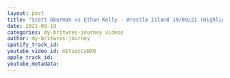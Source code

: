 ```yaml
---
layout: post
title: "Scott Oberman vs Ethan Kelly - Wrestle Island 19/09/21 (Highlights)"
date: 2021-09-19
categories: my-britwres-journey videos
author: my-britwres-journey
spotify_track_id: 
youtube_video_id: mItuqcCaNX8
apple_track_id: 
youtube_metadata: 
---
```

